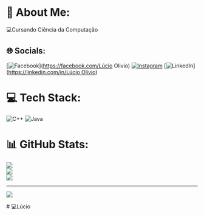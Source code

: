 # 💫 About Me:
💻Cursando Ciência da Computação<br>


## 🌐 Socials:
[![Facebook](https://img.shields.io/badge/Facebook-%231877F2.svg?logo=Facebook&logoColor=white)](https://facebook.com/Lúcio Olivio) [![Instagram](https://img.shields.io/badge/Instagram-%23E4405F.svg?logo=Instagram&logoColor=white)](https://instagram.com/luciogomess__) [![LinkedIn](https://img.shields.io/badge/LinkedIn-%230077B5.svg?logo=linkedin&logoColor=white)]([https://linkedin.com/in/Lúcio Olívio](https://www.linkedin.com/in/l%C3%BAcio-ol%C3%ADvio-8259772b8/)) 

# 💻 Tech Stack:
![C++](https://img.shields.io/badge/c++-%2300599C.svg?style=for-the-badge&logo=c%2B%2B&logoColor=white) ![Java](https://img.shields.io/badge/java-%23ED8B00.svg?style=for-the-badge&logo=openjdk&logoColor=white)
# 📊 GitHub Stats:
![](https://github-readme-stats.vercel.app/api?username=LucioGomess&theme=nightowl&hide_border=false&include_all_commits=false&count_private=false)<br/>
![](https://github-readme-streak-stats.herokuapp.com/?user=LucioGomess&theme=nightowl&hide_border=false)<br/>
![](https://github-readme-stats.vercel.app/api/top-langs/?username=LucioGomess&theme=nightowl&hide_border=false&include_all_commits=false&count_private=false&layout=compact)

---
[![](https://visitcount.itsvg.in/api?id=LucioGomess&icon=0&color=0)](https://visitcount.itsvg.in)

<!-- Proudly created with GPRM ( https://gprm.itsvg.in ) --># 💻Lúcio
